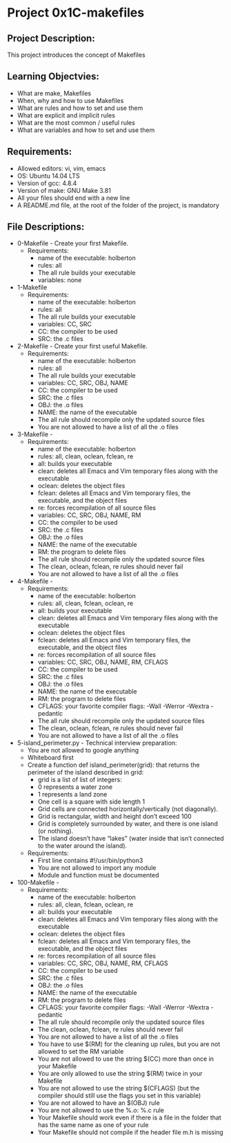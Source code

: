 # Project 0x1C-makefiles

## Project Description:

This project introduces the concept of Makefiles

## Learning Objectvies:

* What are make, Makefiles
* When, why and how to use Makefiles
* What are rules and how to set and use them
* What are explicit and implicit rules
* What are the most common / useful rules
* What are variables and how to set and use them

## Requirements:

* Allowed editors: vi, vim, emacs
* OS: Ubuntu 14.04 LTS
* Version of gcc: 4.8.4
* Version of make: GNU Make 3.81
* All your files should end with a new line
* A README.md file, at the root of the folder of the project, is mandatory


## File Descriptions:

* 0-Makefile - Create your first Makefile.
    * Requirements:
        * name of the executable: holberton
        * rules: all
        * The all rule builds your executable
        * variables: none
* 1-Makefile
    * Requirements:
        * name of the executable: holberton
        * rules: all
        * The all rule builds your executable
        * variables: CC, SRC
        * CC: the compiler to be used
        * SRC: the .c files
* 2-Makefile - Create your first useful Makefile.
    * Requirements:
        * name of the executable: holberton
        * rules: all
        * The all rule builds your executable
        * variables: CC, SRC, OBJ, NAME
        * CC: the compiler to be used
        * SRC: the .c files
        * OBJ: the .o files
        * NAME: the name of the executable
        * The all rule should recompile only the updated source files
        * You are not allowed to have a list of all the .o files
* 3-Makefile -
    * Requirements:
        * name of the executable: holberton
        * rules: all, clean, oclean, fclean, re
        * all: builds your executable
        * clean: deletes all Emacs and Vim temporary files along with the executable
        * oclean: deletes the object files
        * fclean: deletes all Emacs and Vim temporary files, the executable, and the object files
        * re: forces recompilation of all source files
        * variables: CC, SRC, OBJ, NAME, RM
        * CC: the compiler to be used
        * SRC: the .c files
        * OBJ: the .o files
        * NAME: the name of the executable
        * RM: the program to delete files
        * The all rule should recompile only the updated source files
        * The clean, oclean, fclean, re rules should never fail
        * You are not allowed to have a list of all the .o files
* 4-Makefile -
    * Requirements:
        * name of the executable: holberton
        * rules: all, clean, fclean, oclean, re
        * all: builds your executable
        * clean: deletes all Emacs and Vim temporary files along with the executable
        * oclean: deletes the object files
        * fclean: deletes all Emacs and Vim temporary files, the executable, and the object files
        * re: forces recompilation of all source files
        * variables: CC, SRC, OBJ, NAME, RM, CFLAGS
        * CC: the compiler to be used
        * SRC: the .c files
        * OBJ: the .o files
        * NAME: the name of the executable
        * RM: the program to delete files
        * CFLAGS: your favorite compiler flags: -Wall -Werror -Wextra -pedantic
        * The all rule should recompile only the updated source files
        * The clean, oclean, fclean, re rules should never fail
        * You are not allowed to have a list of all the .o files
* 5-island_perimeter.py - Technical interview preparation:
    * You are not allowed to google anything
    * Whiteboard first
    * Create a function def island_perimeter(grid): that returns the perimeter of the island described in grid:
        * grid is a list of list of integers:
        * 0 represents a water zone
        * 1 represents a land zone
        * One cell is a square with side length 1
        * Grid cells are connected horizontally/vertically (not diagonally).
        * Grid is rectangular, width and height don’t exceed 100
        * Grid is completely surrounded by water, and there is one island (or nothing).
        * The island doesn’t have “lakes” (water inside that isn’t connected to the water around the island).
    * Requirements:
        * First line contains #!/usr/bin/python3
        * You are not allowed to import any module
        * Module and function must be documented
* 100-Makefile -
    * Requirements:
        * name of the executable: holberton
        * rules: all, clean, fclean, oclean, re
        * all: builds your executable
        * clean: deletes all Emacs and Vim temporary files along with the executable
        * oclean: deletes the object files
        * fclean: deletes all Emacs and Vim temporary files, the executable, and the object files
        * re: forces recompilation of all source files
        * variables: CC, SRC, OBJ, NAME, RM, CFLAGS
        * CC: the compiler to be used
        * SRC: the .c files
        * OBJ: the .o files
        * NAME: the name of the executable
        * RM: the program to delete files
        * CFLAGS: your favorite compiler flags: -Wall -Werror -Wextra -pedantic
        * The all rule should recompile only the updated source files
        * The clean, oclean, fclean, re rules should never fail
        * You are not allowed to have a list of all the .o files
        * You have to use $(RM) for the cleaning up rules, but you are not allowed to set the RM variable
        * You are not allowed to use the string $(CC) more than once in your Makefile
        * You are only allowed to use the string $(RM) twice in your Makefile
        * You are not allowed to use the string $(CFLAGS) (but the compiler should still use the flags you set in this variable)
        * You are not allowed to have an $(OBJ) rule
        * You are not allowed to use the %.o: %.c rule
        * Your Makefile should work even if there is a file in the folder that has the same name as one of your rule
        * Your Makefile should not compile if the header file m.h is missing
